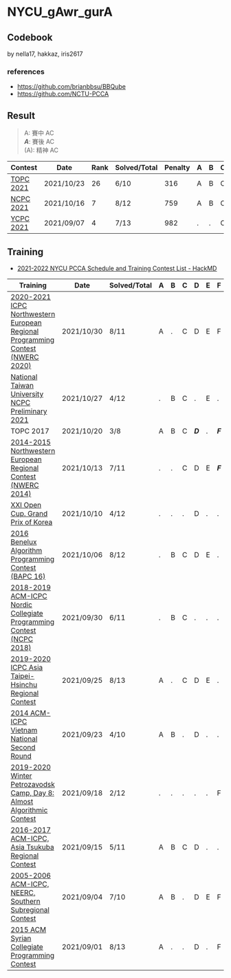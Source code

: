 # NYCU_gAwr_gurA

## Codebook

by nella17, hakkaz, iris2617

### references
- https://github.com/brianbbsu/BBQube
- https://github.com/NCTU-PCCA

## Result

> A: 賽中 AC  
> ***A***: 賽後 AC  
> (A): 精神 AC

| Contest                                                      | Date       | Rank | Solved/Total | Penalty | A    | B    | C    | D    | E    | F    | G    | H    | I    | J    | K    | L    | M    |
| ------------------------------------------------------------ | ---------- | ---- | ------------ | ------- | ---- | ---- | ---- | ---- | ---- | ---- | ---- | ---- | ---- | ---- | ---- | ---- | ---- |
| [TOPC 2021](https://topc2021.icpc.tw/)                       | 2021/10/23 | 26   | 6/10         | 316     | A    | B    | C    | D    | (E)  | (F)  | G    | .    | .    | J    |      |      |      |
| [NCPC 2021](https://web.archive.org/web/20211026062329/https://www2.nsysu.edu.tw/NCPC_scoreboard/NCPC2021_scoreboard.php) | 2021/10/16 | 7    | 8/12         | 759     | A    | B    | C    | D    | .    | .    | .    | H    | I    | J    | .    | L    |      |
| [YCPC 2021](https://github.com/mzshieh/2021-ycpc)            | 2021/09/07 | 4    | 7/13         | 982     | .    | .    | C    | .    | E    | .    | .    | H    | I    | J    | .    | L    | M    |

## Training

- [2021-2022 NYCU PCCA Schedule and Training Contest List - HackMD](https://hackmd.io/@truckski/BJQN-3HGY)

| Training                                                     | Date       | Solved/Total | A    | B    | C    | D       | E    | F       | G       | H    | I    | J    | K    | L    | M    |
| ------------------------------------------------------------ | ---------- | ------------ | ---- | ---- | ---- | ------- | ---- | ------- | ------- | ---- | ---- | ---- | ---- | ---- | ---- |
| [2020-2021 ICPC Northwestern European Regional Programming Contest (NWERC 2020)](https://codeforces.com/gym/103049) | 2021/10/30 | 8/11         | A    | .    | C    | D       | E    | F       | .       | H    | I    | .    | K    |      |      |
| [National Taiwan University NCPC Preliminary 2021](https://codeforces.com/gym/103328) | 2021/10/27 | 4/12         | .    | B    | C    | .       | E    | .       | .       | .    | .    | J    | .    | .    |      |
| TOPC 2017                                                    | 2021/10/20 | 3/8          | A    | B    | C    | ***D*** | .    | ***F*** | ***G*** | .    |      |      |      |      |      |
| [2014-2015 Northwestern European Regional Contest (NWERC 2014)](https://codeforces.com/gym/101482) | 2021/10/13 | 7/11         | .    | .    | C    | D       | E    | ***F*** | .       | H    | I    | J    | K    |      |      |
| [XXI Open Cup. Grand Prix of Korea](https://codeforces.com/gym/102759) | 2021/10/10 | 4/12         | .    | .    | .    | D       | .    | .       | .       | H    | .    | J    | K    | .    |      |
| [2016 Benelux Algorithm Programming Contest (BAPC 16)](https://codeforces.com/gym/101490) | 2021/10/06 | 8/12         | .    | B    | C    | D       | E    | .       | .       | .    | I    | J    | K    | L    |      |
| [2018-2019 ACM-ICPC Nordic Collegiate Programming Contest (NCPC 2018)](https://codeforces.com/gym/101933) | 2021/09/30 | 6/11         | .    | B    | C    | .       | .    | .       | .       | H    | I    | J    | K    |      |      |
| [2019-2020 ICPC Asia Taipei-Hsinchu Regional Contest](https://codeforces.com/gym/102460) | 2021/09/25 | 8/13         | A    | .    | C    | D       | E    | .       | .       | H    | .    | J    | K    | L    | .    |
| [2014 ACM-ICPC Vietnam National Second Round](https://codeforces.com/gym/100541) | 2021/09/23 | 4/10         | A    | B    | .    | D       | .    | .       | .       | .    | I    | .    |      |      |      |
| [2019-2020 Winter Petrozavodsk Camp, Day 8: Almost Algorithmic Contest](https://codeforces.com/gym/103261) | 2021/09/18 | 2/12         | .    | .    | .    | .       | .    | F       | G       | .    | .    | .    | .    | .    |      |
| [2016-2017 ACM-ICPC, Asia Tsukuba Regional Contest](https://codeforces.com/gym/101158) | 2021/09/15 | 5/11         | A    | B    | C    | D       | .    | .       | G       | .    | .    | .    | .    |      |      |
| [2005-2006 ACM-ICPC, NEERC, Southern Subregional Contest](https://codeforces.com/gym/100765) | 2021/09/04 | 7/10         | A    | B    | .    | D       | E    | F       | G       | .    | I    | .    |      |      |      |
| [2015 ACM Syrian Collegiate Programming Contest](https://codeforces.com/gym/101086) | 2021/09/01 | 8/13         | A    | .    | .    | D       | .    | F       | G       | H    | .    | J    | .    | L    | M    |

